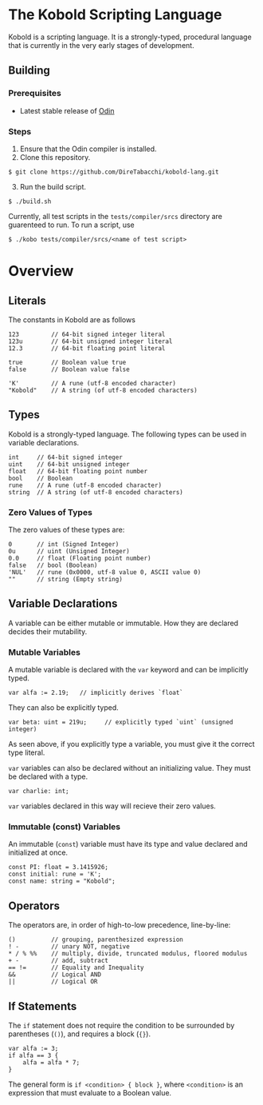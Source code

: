 # The Kobold Scripting Language

Kobold is a scripting language. It is a strongly-typed, procedural language that is currently in the very early stages
of development.

## Building

### Prerequisites

- Latest stable release of [Odin](https://github.com/odin-lang/Odin)

### Steps

1. Ensure that the Odin compiler is installed.
2. Clone this repository.
```
$ git clone https://github.com/DireTabacchi/kobold-lang.git
```
3. Run the build script.
```
$ ./build.sh
```

Currently, all test scripts in the `tests/compiler/srcs` directory are guarenteed to run. To run a script, use
```
$ ./kobo tests/compiler/srcs/<name of test script>
```

# Overview

## Literals

The constants in Kobold are as follows

```
123         // 64-bit signed integer literal
123u        // 64-bit unsigned integer literal
12.3        // 64-bit floating point literal

true        // Boolean value true
false       // Boolean value false

'K'         // A rune (utf-8 encoded character)
"Kobold"    // A string (of utf-8 encoded characters)
```

## Types

Kobold is a strongly-typed language. The following types can be used in variable declarations.

```
int     // 64-bit signed integer
uint    // 64-bit unsigned integer
float   // 64-bit floating point number
bool    // Boolean
rune    // A rune (utf-8 encoded character)
string  // A string (of utf-8 encoded characters)
```

### Zero Values of Types

The zero values of these types are:

```
0       // int (Signed Integer)
0u      // uint (Unsigned Integer)
0.0     // float (Floating point number)
false   // bool (Boolean)
'NUL'   // rune (0x0000, utf-8 value 0, ASCII value 0)
""      // string (Empty string)
```

## Variable Declarations

A variable can be either mutable or immutable. How they are declared decides their mutability.

### Mutable Variables

A mutable variable is declared with the `var` keyword and can be implicitly typed.

```
var alfa := 2.19;   // implicitly derives `float`
```

They can also be explicitly typed.

```
var beta: uint = 219u;     // explicitly typed `uint` (unsigned integer)
```

As seen above, if you explicitly type a variable, you must give it the correct type literal.

`var` variables can also be declared without an initializing value. They must be declared with a type.

```
var charlie: int;
```

`var` variables declared in this way will recieve their zero values.

### Immutable (const) Variables

An immutable (`const`) variable must have its type and value declared and initialized at once.

```
const PI: float = 3.1415926;
const initial: rune = 'K';
const name: string = "Kobold";
```

## Operators

The operators are, in order of high-to-low precedence, line-by-line:

```
()          // grouping, parenthesized expression
! -         // unary NOT, negative
* / % %%    // multiply, divide, truncated modulus, floored modulus
+ -         // add, subtract
== !=       // Equality and Inequality
&&          // Logical AND
||          // Logical OR
```

## If Statements

The `if` statement does not require the condition to be surrounded by parentheses (`()`), and requires a block (`{}`).

```
var alfa := 3;
if alfa == 3 {
    alfa = alfa * 7;
}
```

The general form is `if <condition> { block }`, where `<condition>` is an expression that must evaluate to a Boolean
value.
